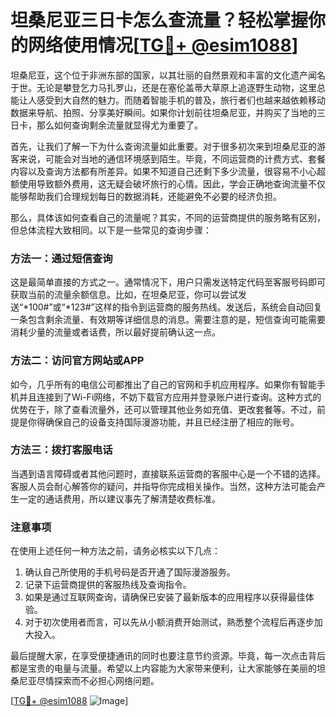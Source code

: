 # 坦桑尼亚三日卡怎么查流量？轻松掌握你的网络使用情况[[TG💪+ @esim1088](https://t.me/s/esim1088)]

坦桑尼亚，这个位于非洲东部的国家，以其壮丽的自然景观和丰富的文化遗产闻名于世。无论是攀登乞力马扎罗山，还是在塞伦盖蒂大草原上追逐野生动物，这里总能让人感受到大自然的魅力。而随着智能手机的普及，旅行者们也越来越依赖移动数据来导航、拍照、分享美好瞬间。如果你计划前往坦桑尼亚，并购买了当地的三日卡，那么如何查询剩余流量就显得尤为重要了。

首先，让我们了解一下为什么查询流量如此重要。对于很多初次来到坦桑尼亚的游客来说，可能会对当地的通信环境感到陌生。毕竟，不同运营商的计费方式、套餐内容以及查询方法都有所差异。如果不知道自己还剩下多少流量，很容易不小心超额使用导致额外费用，这无疑会破坏旅行的心情。因此，学会正确地查询流量不仅能够帮助我们合理规划每日的数据消耗，还能避免不必要的经济负担。

那么，具体该如何查看自己的流量呢？其实，不同的运营商提供的服务略有区别，但总体流程大致相同。以下是一些常见的查询步骤：

### 方法一：通过短信查询

这是最简单直接的方式之一。通常情况下，用户只需发送特定代码至客服号码即可获取当前的流量余额信息。比如，在坦桑尼亚，你可以尝试发送“*100#”或“*123#”这样的指令到运营商的服务热线。发送后，系统会自动回复一条包含剩余流量、有效期等详细信息的消息。需要注意的是，短信查询可能需要消耗少量的流量或者话费，所以最好提前确认这一点。

### 方法二：访问官方网站或APP

如今，几乎所有的电信公司都推出了自己的官网和手机应用程序。如果你有智能手机并且连接到了Wi-Fi网络，不妨下载官方应用并登录账户进行查询。这种方式的优势在于，除了查看流量外，还可以管理其他业务如充值、更改套餐等。不过，前提是你得确保自己的设备支持国际漫游功能，并且已经注册了相应的账号。

### 方法三：拨打客服电话

当遇到语言障碍或者其他问题时，直接联系运营商的客服中心是一个不错的选择。客服人员会耐心解答你的疑问，并指导你完成相关操作。当然，这种方法可能会产生一定的通话费用，所以建议事先了解清楚收费标准。

### 注意事项

在使用上述任何一种方法之前，请务必核实以下几点：
1. 确认自己所使用的手机号码是否开通了国际漫游服务。
2. 记录下运营商提供的客服热线及查询指令。
3. 如果是通过互联网查询，请确保已安装了最新版本的应用程序以获得最佳体验。
4. 对于初次使用者而言，可以先从小额消费开始测试，熟悉整个流程后再逐步加大投入。

最后提醒大家，在享受便捷通讯的同时也要注意节约资源。毕竟，每一次点击背后都是宝贵的电量与流量。希望以上内容能为大家带来便利，让大家能够在美丽的坦桑尼亚尽情探索而不必担心网络问题。

[[TG💪+ @esim1088](https://t.me/s/esim1088) ![Image](https://i.postimg.cc/4NQfJmqS/Snipaste-2025-05-13-00-14-12.png)]